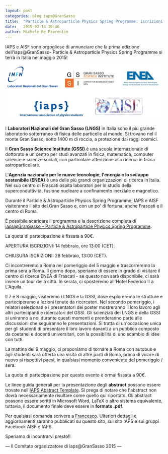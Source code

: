 ```yaml
---
layout: post
categories: blog iaps@GranSasso
title:  "Particle & Astroparticle Physics Spring Programme: iscrizioni aperte"
date:   2015-02-14 10:46
author: Michele Re Fiorentin
---
```


IAPS e AISF sono orgogliose di annunciare che la prima edizione dell'iaps@GranSasso- Particle & Astroparticle Physics Spring Programme si terrà in Italia nel maggio 2015!

![](/img/blog/iapsGranSasso_logos.png)

I **Laboratori Nazionali del Gran Sasso (LNGS)** in Italia sono il più grande laboratorio sotterraneo di fisica delle particelle al mondo. Si trovano nel il monte Gran Sasso, sotto 1400 m di roccia, a protezione dai raggi cosmici.

Il **Gran Sasso Science Institute (GSSI)**  è una scuola internazionale di dottorato e un centro per studi avanzati in fisica, matematica, computer science e scienze sociali, con particolare attenzione alla ricerca in fisica astroparticellare.

L'**Agenzia nazionale per le nuove tecnologie, l'energia e lo sviluppo sostenibile (ENEA)** è una delle più grandi organizzazioni di ricerca in Italia. Nel suo centro di Frascati ospita laboratori per lo studio della superconduttività, fusione nucleare a confinamento inerziale e magnetico.

Durante il Particle & Astroparticle Physics Spring Programme, IAPS e AISF visiteranno il sito del Gran Sasso e, con un po' di fortuna, anche Frascati e il centro di Roma.

È possibile scaricare il programma e la descrizione completa di [iaps@GranSasso – Particle & Astroparticle Physics Spring Programme](http://www.iaps.info/activities/gransasso-particle-astroparticle-physics-spring-programme). 

La quota di partecipazione è fissata a 90€.

APERTURA ISCRIZIONI: 14 febbraio, ore 13:00 (CET).

CHIUSURA ISCRIZIONI: 28 febbraio, 13:00 (CET).

Ci incontreremo a Roma nel pomeriggio del 5 maggio e trascorreremo la prima sera a Roma. Il giorno dopo, speriamo di essere in grado di visitare il centro di ricerca ENEA di Frascati - se questo non sarà disponibile, ci sarà invece un tour della città. In serata, ci sposteremo alI'Hotel Federico II a L'Aquila.

Il 7 e 8 maggio, visiteremo i LNGS e la GSSI, dove esploreremo le strutture e parteciperemo a lezioni tenute da ricercatori. Nel secondo pomeriggio, i relatori selezionati e i presentatori dei poster mostreranno il loro lavoro agli altri partecipanti e ricercatori del GSSI. Gli scienziati dei LNGS e della GSSI si uniranno a noi durante questi momenti e prenderanno parte alle discussioni che seguiranno le presentazioni. Si tratta di un'occasione unica per gli studenti di presentare il loro lavoro davanti a un pubblico composto da coetanei e docenti universitari, con la possibilità di uno scambio di idee con tutti.

La mattina del 9 maggio, ci proponiamo di tornare a Roma con autobus e agli studenti sarà offerta una visita di altre parti di Roma, prima di volare di nuovo ai rispettivi paesi, in qualsiasi momento conveniente del pomeriggio / sera.

La quota di partecipazione per questo evento è ormai fissata a 90€.

Le linee guida generali per la presentazione degli **abstract** possono essere trovate nell'[IAPS Abstract Template](http://www.iaps.info/wp-content/uploads/2014/11/IAPS_Abstract_Template.pdf). Si prega di notare che l'abstract non dovrà necessariamente risultare come quello qui riportato. Gli abstract possono essere scritti in Microsoft Word, LaTeX o altro sistema equivalente, tuttavia, il documento finale deve essere in **formato .pdf**.

Per qualsiasi domanda scrivere a [Francesco](mailto:francesco.sciortino@iaps.info). Ulteriori dettagli e aggiornamenti saranno pubblicati su questo sito, sul sito IAPS e sui gruppi Facebook AISF e IAPS.

Speriamo di incontrarvi presto!!

—  Il Comitato organizzatore di iaps@GranSasso 2015  —
